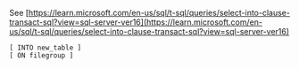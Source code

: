 See [https://learn.microsoft.com/en-us/sql/t-sql/queries/select-into-clause-transact-sql?view=sql-server-ver16](https://learn.microsoft.com/en-us/sql/t-sql/queries/select-into-clause-transact-sql?view=sql-server-ver16)
```
[ INTO new_table ]
[ ON filegroup ]
```
